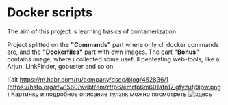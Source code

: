 # Docker scripts

The aim of this project is learning basics of containerization. 

Project splitted on the <b>"Commands"</b> part where only 
cli docker commands are, and the <b>"Dockerfiles"</b> part with own images. The part <b>"Bonus"</b> contains image, where i collected some usefull pentesting web-tools, like a Arjun, LinkFinder, gobuster and so on.

![alt https://m.habr.com/ru/company/dsec/blog/452836/](https://hsto.org/r/w1560/webt/em/rf/p6/emrfp6m601afn17_gfyzufj9ipw.png)
 Картинку и подробное описание тулзяк можно посмотреть ![здесь](https://m.habr.com/ru/company/dsec/blog/452836/)
